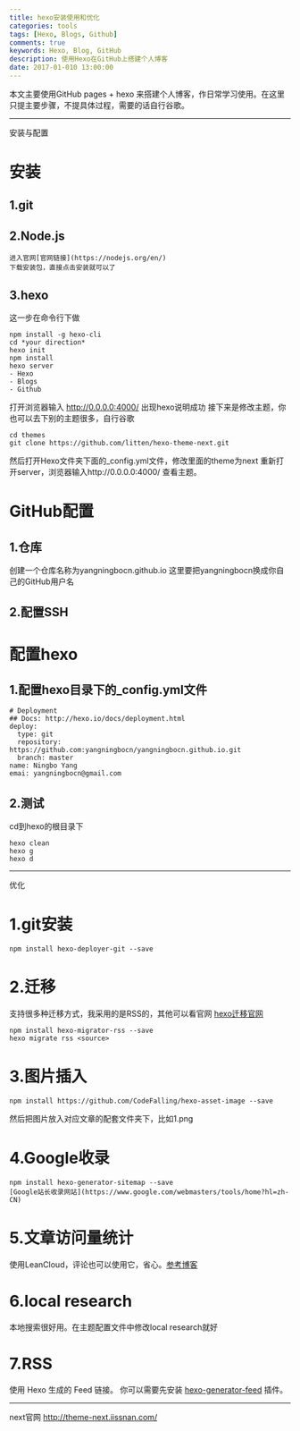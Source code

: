 ```yaml
---
title: hexo安装使用和优化
categories: tools
tags: [Hexo, Blogs, Github]
comments: true
keywords: Hexo, Blog, GitHub
description: 使用Hexo在GitHub上搭建个人博客
date: 2017-01-010 13:00:00
---
```


本文主要使用GitHub pages + hexo 来搭建个人博客，作日常学习使用。在这里只提主要步骤，不提具体过程，需要的话自行谷歌。

---
安装与配置

# 安装
## 1.git
## 2.Node.js
    进入官网[官网链接](https://nodejs.org/en/)
    下载安装包，直接点击安装就可以了 
## 3.hexo
这一步在命令行下做

    npm install -g hexo-cli
    cd *your direction*
    hexo init
    npm install
    hexo server
    - Hexo
    - Blogs
    - Github
打开浏览器输入 http://0.0.0.0:4000/ 出现hexo说明成功
接下来是修改主题，你也可以去下别的主题很多，自行谷歌

    cd themes
    git clone https://github.com/litten/hexo-theme-next.git
然后打开Hexo文件夹下面的_config.yml文件，修改里面的theme为next
重新打开server，浏览器输入http://0.0.0.0:4000/
查看主题。
# GitHub配置
## 1.仓库
创建一个仓库名称为yangningbocn.github.io
这里要把yangningbocn换成你自己的GitHub用户名
## 2.配置SSH

# 配置hexo
## 1.配置hexo目录下的_config.yml文件
    # Deployment
    ## Docs: http://hexo.io/docs/deployment.html
    deploy:
      type: git
      repository: https://github.com:yangningbocn/yangningbocn.github.io.git
      branch: master
    name: Ningbo Yang
    emai: yangningbocn@gmail.com
## 2.测试
cd到hexo的根目录下

    hexo clean
    hexo g
    hexo d

---

优化
# 1.git安装
    npm install hexo-deployer-git --save

# 2.迁移
支持很多种迁移方式，我采用的是RSS的，其他可以看官网
[hexo迁移官网](https://hexo.io/zh-cn/docs/migration.html)
    
    npm install hexo-migrator-rss --save
    hexo migrate rss <source>

# 3.图片插入
    npm install https://github.com/CodeFalling/hexo-asset-image --save
然后把图片放入对应文章的配套文件夹下，比如1.png

# 4.Google收录
    npm install hexo-generator-sitemap --save
    [Google站长收录网站](https://www.google.com/webmasters/tools/home?hl=zh-CN)

# 5.文章访问量统计
使用LeanCloud，评论也可以使用它，省心。[参考博客](https://notes.wanghao.work/2015-10-21-%E4%B8%BANexT%E4%B8%BB%E9%A2%98%E6%B7%BB%E5%8A%A0%E6%96%87%E7%AB%A0%E9%98%85%E8%AF%BB%E9%87%8F%E7%BB%9F%E8%AE%A1%E5%8A%9F%E8%83%BD.html#%E9%85%8D%E7%BD%AELeanCloud)

# 6.local research
本地搜索很好用。在主题配置文件中修改local research就好

# 7.RSS
使用 Hexo 生成的 Feed 链接。 你可以需要先安装 [hexo-generator-feed](https://github.com/hexojs/hexo-generator-feed) 插件。

---
next官网 http://theme-next.iissnan.com/





